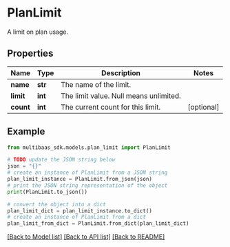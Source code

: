# PlanLimit

A limit on plan usage.

## Properties

Name | Type | Description | Notes
------------ | ------------- | ------------- | -------------
**name** | **str** | The name of the limit. | 
**limit** | **int** | The limit value. Null means unlimited. | 
**count** | **int** | The current count for this limit. | [optional] 

## Example

```python
from multibaas_sdk.models.plan_limit import PlanLimit

# TODO update the JSON string below
json = "{}"
# create an instance of PlanLimit from a JSON string
plan_limit_instance = PlanLimit.from_json(json)
# print the JSON string representation of the object
print(PlanLimit.to_json())

# convert the object into a dict
plan_limit_dict = plan_limit_instance.to_dict()
# create an instance of PlanLimit from a dict
plan_limit_from_dict = PlanLimit.from_dict(plan_limit_dict)
```
[[Back to Model list]](../README.md#documentation-for-models) [[Back to API list]](../README.md#documentation-for-api-endpoints) [[Back to README]](../README.md)


